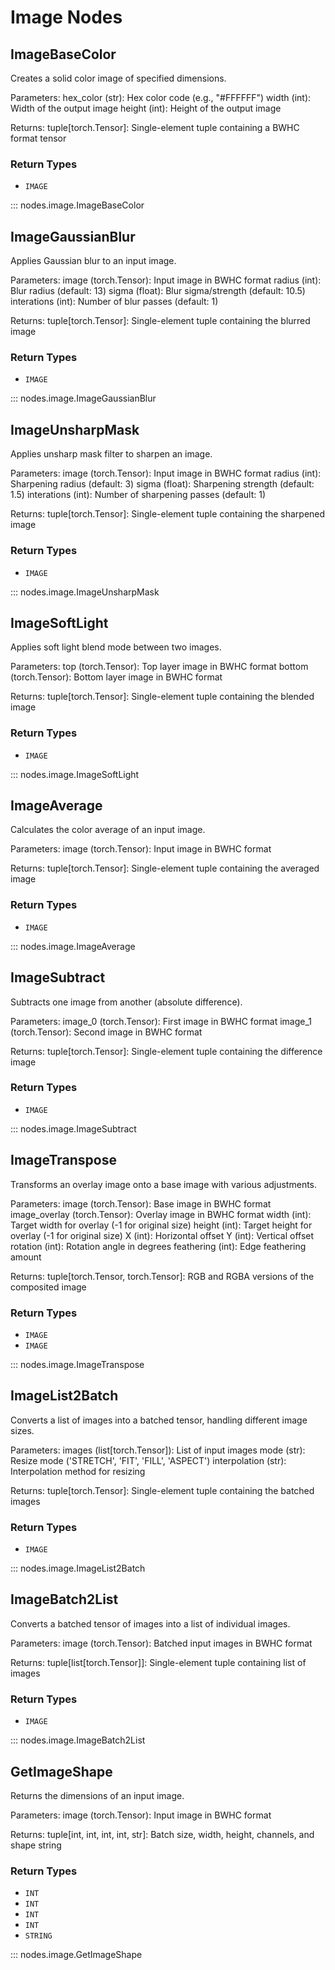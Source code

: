 # Image Nodes

## ImageBaseColor

Creates a solid color image of specified dimensions.

Parameters: hex_color (str): Hex color code (e.g., "#FFFFFF") width (int): Width of the
output image height (int): Height of the output image

Returns: tuple[torch.Tensor]: Single-element tuple containing a BWHC format tensor

### Return Types

- `IMAGE`

::: nodes.image.ImageBaseColor

## ImageGaussianBlur

Applies Gaussian blur to an input image.

Parameters: image (torch.Tensor): Input image in BWHC format radius (int): Blur radius
(default: 13) sigma (float): Blur sigma/strength (default: 10.5) interations (int):
Number of blur passes (default: 1)

Returns: tuple[torch.Tensor]: Single-element tuple containing the blurred image

### Return Types

- `IMAGE`

::: nodes.image.ImageGaussianBlur

## ImageUnsharpMask

Applies unsharp mask filter to sharpen an image.

Parameters: image (torch.Tensor): Input image in BWHC format radius (int): Sharpening
radius (default: 3) sigma (float): Sharpening strength (default: 1.5) interations (int):
Number of sharpening passes (default: 1)

Returns: tuple[torch.Tensor]: Single-element tuple containing the sharpened image

### Return Types

- `IMAGE`

::: nodes.image.ImageUnsharpMask

## ImageSoftLight

Applies soft light blend mode between two images.

Parameters: top (torch.Tensor): Top layer image in BWHC format bottom (torch.Tensor):
Bottom layer image in BWHC format

Returns: tuple[torch.Tensor]: Single-element tuple containing the blended image

### Return Types

- `IMAGE`

::: nodes.image.ImageSoftLight

## ImageAverage

Calculates the color average of an input image.

Parameters: image (torch.Tensor): Input image in BWHC format

Returns: tuple[torch.Tensor]: Single-element tuple containing the averaged image

### Return Types

- `IMAGE`

::: nodes.image.ImageAverage

## ImageSubtract

Subtracts one image from another (absolute difference).

Parameters: image_0 (torch.Tensor): First image in BWHC format image_1 (torch.Tensor):
Second image in BWHC format

Returns: tuple[torch.Tensor]: Single-element tuple containing the difference image

### Return Types

- `IMAGE`

::: nodes.image.ImageSubtract

## ImageTranspose

Transforms an overlay image onto a base image with various adjustments.

Parameters: image (torch.Tensor): Base image in BWHC format image_overlay
(torch.Tensor): Overlay image in BWHC format width (int): Target width for overlay (-1
for original size) height (int): Target height for overlay (-1 for original size) X
(int): Horizontal offset Y (int): Vertical offset rotation (int): Rotation angle in
degrees feathering (int): Edge feathering amount

Returns: tuple[torch.Tensor, torch.Tensor]: RGB and RGBA versions of the composited image

### Return Types

- `IMAGE`
- `IMAGE`

::: nodes.image.ImageTranspose

## ImageList2Batch

Converts a list of images into a batched tensor, handling different image sizes.

Parameters: images (list[torch.Tensor]): List of input images mode (str): Resize mode
('STRETCH', 'FIT', 'FILL', 'ASPECT') interpolation (str): Interpolation method for
resizing

Returns: tuple[torch.Tensor]: Single-element tuple containing the batched images

### Return Types

- `IMAGE`

::: nodes.image.ImageList2Batch

## ImageBatch2List

Converts a batched tensor of images into a list of individual images.

Parameters: image (torch.Tensor): Batched input images in BWHC format

Returns: tuple[list[torch.Tensor]]: Single-element tuple containing list of images

### Return Types

- `IMAGE`

::: nodes.image.ImageBatch2List

## GetImageShape

Returns the dimensions of an input image.

Parameters: image (torch.Tensor): Input image in BWHC format

Returns: tuple[int, int, int, int, str]: Batch size, width, height, channels, and shape
string

### Return Types

- `INT`
- `INT`
- `INT`
- `INT`
- `STRING`

::: nodes.image.GetImageShape
